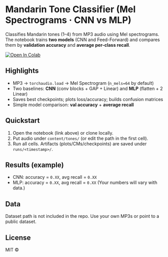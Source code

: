 # Mandarin Tone Classifier (Mel Spectrograms · CNN vs MLP)

Classifies Mandarin tones (1–4) from MP3 audio using Mel spectrograms.
The notebook trains **two models** (CNN and Feed-Forward) and compares them by **validation accuracy** and **average per-class recall**.

[![Open In Colab](https://colab.research.google.com/assets/colab-badge.svg)](https://colab.research.google.com/github/<YOUR_GH_USER>/<REPO_NAME>/blob/main/tone_classifier.ipynb)

## Highlights
- MP3 → `torchaudio.load` → Mel Spectrogram (`n_mels=64` by default)
- Two baselines: **CNN** (conv blocks + GAP + Linear) and **MLP** (flatten + 2 Linear)
- Saves best checkpoints; plots loss/accuracy; builds confusion matrices
- Simple model comparison: **val accuracy** + **average recall**

## Quickstart
1. Open the notebook (link above) or clone locally.
2. Put audio under `content/tones/` (or edit the path in the first cell).
3. Run all cells. Artifacts (plots/CMs/checkpoints) are saved under `runs/<timestamp>/`.

## Results (example)
- CNN: accuracy = `0.XX`, avg recall = `0.XX`
- MLP: accuracy = `0.XX`, avg recall = `0.XX`
(Your numbers will vary with data.)

## Data
Dataset path is not included in the repo. Use your own MP3s or point to a public dataset.

## License
MIT © <Your Name>
